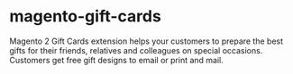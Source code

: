 # magento-gift-cards
Magento 2 Gift Cards extension helps your customers to prepare the best gifts for their friends, relatives and colleagues on special occasions. Customers get free gift designs to email or print and mail.
